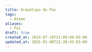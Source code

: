 ```yaml
---
title: Arquétipo do Pai
tags:
  - Átomo
aliases:
  - Pai
draft: true
created_at: 2024-07-18T21:09:49-03:00
updated_at: 2025-02-08T22:38:43-03:00
---
```

